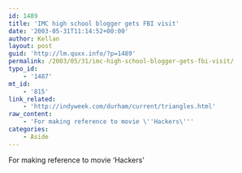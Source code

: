 ```yaml
---
id: 1489
title: 'IMC high school blogger gets FBI visit'
date: '2003-05-31T11:14:52+00:00'
author: Kellan
layout: post
guid: 'http://lm.quxx.info/?p=1489'
permalink: /2003/05/31/imc-high-school-blogger-gets-fbi-visit/
typo_id:
    - '1487'
mt_id:
    - '815'
link_related:
    - 'http://indyweek.com/durham/current/triangles.html'
raw_content:
    - 'For making reference to movie \''Hackers\'''
categories:
    - Aside
---
```


For making reference to movie ‘Hackers’